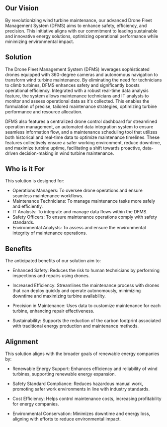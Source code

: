 ## Our Vision

By revolutionizing wind turbine maintenance, our advanced Drone Fleet Management System (DFMS) aims to enhance safety, efficiency, and precision. This initiative aligns with our commitment to leading sustainable and innovative energy solutions, optimizing operational performance while minimizing environmental impact.

## Solution

The Drone Fleet Management System (DFMS) leverages sophisticated drones equipped with 360-degree cameras and autonomous navigation to transform wind turbine maintenance. By eliminating the need for technicians to climb turbines, DFMS enhances safety and significantly boosts operational efficiency. Integrated with a robust real-time data analysis feature, the system allows maintenance technicians and IT analysts to monitor and assess operational data as it's collected. This enables the formulation of precise, tailored maintenance strategies, optimizing turbine performance and resource allocation.

DFMS also features a centralized drone control dashboard for streamlined operation management, an automated data integration system to ensure seamless information flow, and a maintenance scheduling tool that utilizes both historical and real-time data to optimize maintenance timelines. These features collectively ensure a safer working environment, reduce downtime, and maximize turbine uptime, facilitating a shift towards proactive, data-driven decision-making in wind turbine maintenance.

## Who is it For
This solution is designed for:

- Operations Managers: To oversee drone operations and ensure seamless maintenance workflows.
- Maintenance Technicians: To manage maintenance tasks more safely and efficiently.
- IT Analysts: To integrate and manage data flows within the DFMS.
- Safety Officers: To ensure maintenance operations comply with safety standards.
- Environmental Analysts: To assess and ensure the environmental integrity of maintenance operations.

## Benefits
The anticipated benefits of our solution aim to:

- Enhanced Safety: Reduces the risk to human technicians by performing inspections and repairs using drones.

- Increased Efficiency: Streamlines the maintenance process with drones that can deploy quickly and operate autonomously, minimizing downtime and maximizing turbine availability.

- Precision in Maintenance: Uses data to customize maintenance for each turbine, enhancing repair effectiveness.

- Sustainability: Supports the reduction of the carbon footprint associated with traditional energy production and maintenance methods.

## Alignment
This solution aligns with the broader goals of renewable energy companies by:

- Renewable Energy Support: Enhances efficiency and reliability of wind turbines, supporting renewable energy expansion.

- Safety Standard Compliance: Reduces hazardous manual work, promoting safer work environments in line with industry standards.

- Cost Efficiency: Helps control maintenance costs, increasing profitability for energy companies.

- Environmental Conservation: Minimizes downtime and energy loss, aligning with efforts to reduce environmental impact.